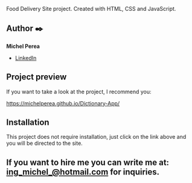 Food Delivery Site project.
Created with HTML, CSS and JavaScript.

## Author ✒️
**Michel Perea**

* [LinkedIn](https://www.linkedin.com/in/michel-perea/)


## Project preview
If you want to take a look at the project, I recommend you:

https://michelperea.github.io/Dictionary-App/

## Installation 
This project does not require installation, just click on the link above and you will be directed to the site.

## If you want to hire me you can write me at: ing_michel_@hotmail.com for inquiries.
